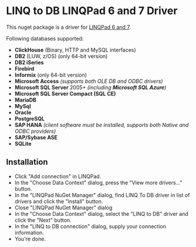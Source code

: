# LINQ to DB LINQPad 6 and 7 Driver

This nuget package is a driver for [LINQPad 6 and 7](http://www.linqpad.net).

Following databases supported:

- **ClickHouse** (Binary, HTTP and MySQL interfaces)
- **DB2** (LUW, z/OS) (only 64-bit version)
- **DB2 iSeries**
- **Firebird**
- **Informix** (only 64-bit version)
- **Microsoft Access** *(supports both OLE DB and ODBC drivers)*
- **Microsoft SQL Server** 2005+ *(including **Microsoft SQL Azure**)*
- **Microsoft SQL Server Compact (SQL CE)**
- **MariaDB**
- **MySql**
- **Oracle**
- **PostgreSQL**
- **SAP HANA** *(client software must be installed, supports both Native and ODBC providers)*
- **SAP/Sybase ASE**
- **SQLite**

## Installation

- Click "Add connection" in LINQPad.
- In the "Choose Data Context" dialog, press the "View more drivers..." button.
- In the "LINQPad NuGet Manager" dialog, find LINQ To DB driver in list of drivers and click the "Install" button.
- Close "LINQPad NuGet Manager" dialog
- In the "Choose Data Context" dialog, select the "LINQ to DB" driver and click the "Next" button.
- In the "LINQ to DB connection" dialog, supply your connection information.
- You're done.
